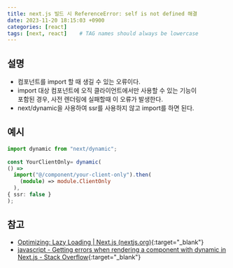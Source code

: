 ```yaml
---
title: next.js 빌드 시 ReferenceError: self is not defined 해결
date: 2023-11-20 18:15:03 +0900
categories: [react]
tags: [next, react]    # TAG names should always be lowercase
---
```


## 설명
- 컴포넌트를 import 할 때 생길 수 있는 오류이다.  
- import 대상 컴포넌트에 오직 클라이언트에서만 사용할 수 있는 기능이  
  포함된 경우, 사전 렌더링에 실패할때 이 오류가 발생한다.  
- next/dynamic을 사용하여 ssr를 사용하지 않고 import를 하면 된다.  

## 예시
```typescript  
import dynamic from "next/dynamic";  
        
const YourClientOnly= dynamic(  
() =>  
  import("@/component/your-client-only").then(  
    (module) => module.ClientOnly  
  ),  
{ ssr: false }  
);  
```  

## 참고
- [Optimizing: Lazy Loading | Next.js (nextjs.org)](https://nextjs.org/docs/app/building-your-application/optimizing/lazy-loading#skipping-ssr){:target="_blank"}  
- [javascript - Getting errors when rendering a component with dynamic in Next.js - Stack Overflow](https://stackoverflow.com/questions/75370064/getting-errors-when-rendering-a-component-with-dynamic-in-next-js){:target="_blank"}  
